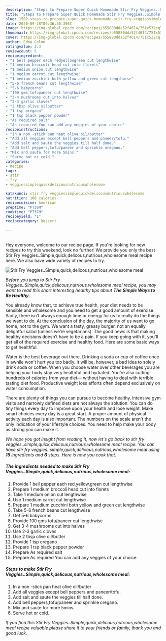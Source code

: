 ```yaml
---
description: "Steps to Prepare Super Quick Homemade Stir Fry Veggies..Simple,quick,delicous,nutrious,wholesome meal"
title: "Steps to Prepare Super Quick Homemade Stir Fry Veggies..Simple,quick,delicous,nutrious,wholesome meal"
slug: 1582-steps-to-prepare-super-quick-homemade-stir-fry-veggiessimple-quick-delicous-nutrious-wholesome-meal
date: 2020-09-28T09:36:30.396Z
image: https://img-global.cpcdn.com/recipes/b55880dda52f4614/751x532cq70/stir-fry-veggiessimplequickdelicousnutriouswholesome-meal-recipe-main-photo.jpg
thumbnail: https://img-global.cpcdn.com/recipes/b55880dda52f4614/751x532cq70/stir-fry-veggiessimplequickdelicousnutriouswholesome-meal-recipe-main-photo.jpg
cover: https://img-global.cpcdn.com/recipes/b55880dda52f4614/751x532cq70/stir-fry-veggiessimplequickdelicousnutriouswholesome-meal-recipe-main-photo.jpg
author: Edna Colon
ratingvalue: 3.3
reviewcount: 5
recipeingredient:
- "1 bell pepper each redyellowgreen cut lengthwise"
- "1 medium broccoli head cut into florets"
- "1 medium onion cut lengthwise"
- "1 medium carrot cut lengthwise"
- "1 medium zucchini both yellow and green cut lengthwise"
- "5-6 french beans cut lengthwise"
- "5-6 babycorns"
- "100 gms tofupaneer cut lengthwise"
- "3-4 mushrooms cut into halves"
- "2-3 garlic cloves"
- "2 tbsp olive oilbutter"
- "1 tsp oregano"
- "1 tsp black pepper powder"
- "As required salt"
- "As required You can add any veggies of your choice"
recipeinstructions:
- "In a non -stick pan heat olive oil/butter"
- "Add all veggies except bell peppers and paneer/tofu."
- "Add salt and saute the veggies till half done."
- "Add bell peppers,tofu/paneer and sprinkle oregano."
- "Mix and saute for more 5mins."
- "Serve hot or cold."
categories:
- Recipe
tags:
- stir
- fry
- veggiessimplequickdelicousnutriouswholesome

katakunci: stir fry veggiessimplequickdelicousnutriouswholesome 
nutrition: 108 calories
recipecuisine: American
preptime: "PT38M"
cooktime: "PT37M"
recipeyield: "1"
recipecategory: Dessert

---
```

<br>
Hey everyone, welcome to our recipe page, If you're looking for new recipes to try this weekend, look no further! We provide you only the best Stir Fry Veggies..Simple,quick,delicous,nutrious,wholesome meal recipe here. We also have wide variety of recipes to try.
<br>


![Stir Fry Veggies..Simple,quick,delicous,nutrious,wholesome meal](https://img-global.cpcdn.com/recipes/b55880dda52f4614/751x532cq70/stir-fry-veggiessimplequickdelicousnutriouswholesome-meal-recipe-main-photo.jpg)

<i>Before you jump to Stir Fry Veggies..Simple,quick,delicous,nutrious,wholesome meal recipe, you may want to read this short interesting healthy tips about <strong>The Simple Ways to Be Healthy</strong>.</i>

You already know that, to achieve true health, your diet needs to be sensible and wholesome and you need to get a good amount of exercise. Sadly, there isn't always enough time or energy for us to really do the things we want to do. At the conclusion of the day, the majority of us want to go home, not to the gym. We want a tasty, greasy burger, not an equally delightful salad (unless we’re vegetarians). The good news is that making healthy decisions doesn’t have to be a pain. If you keep going with it, you'll get all of the required exercise and healthy food. Here are some basic ways to get healthful.

Water is the best beverage out there. Drinking a soda or cup of coffee once in awhile won't hurt you too badly. It will be, however, a bad idea to solely drink soda or coffee. When you choose water over other beverages you are helping your body stay very healthful and hydrated. You’re also cutting hundreds of calories from your diet— without having to deal with terrible tasting diet food. Productive weight loss efforts often depend exclusively on water consumption.

There are plenty of things you can pursue to become healthy. Intensive gym visits and narrowly defined diets are not always the solution. You can do tiny things every day to improve upon your health and lose weight. Make smart choices every day is a great start. A proper amount of physical activity each day is also important. The numbers on the scale aren't the only indication of your lifestyle choices. You need to help make your body as strong you can make it. 


<i>We hope you got insight from reading it, now let's go back to stir fry veggies..simple,quick,delicous,nutrious,wholesome meal recipe. You can have stir fry veggies..simple,quick,delicous,nutrious,wholesome meal using <strong>15</strong> ingredients and <strong>6</strong> steps. Here is how you cook that.
</i>

##### The ingredients needed to make Stir Fry Veggies..Simple,quick,delicous,nutrious,wholesome meal:

1. Provide 1 bell pepper each red,yellow,green cut lengthwise
1. Prepare 1 medium broccoli head cut into florets
1. Take 1 medium onion cut lengthwise
1. Use 1 medium carrot cut lengthwise
1. Prepare 1 medium zucchini both yellow and green cut lengthwise
1. Take 5-6 french beans cut lengthwise
1. Get 5-6 babycorns
1. Provide 100 gms tofu/paneer cut lengthwise
1. Get 3-4 mushrooms cut into halves
1. Use 2-3 garlic cloves
1. Use 2 tbsp olive oil/butter
1. Provide 1 tsp oregano
1. Prepare 1 tsp black pepper powder
1. Prepare As required salt
1. Prepare As required You can add any veggies of your choice


##### Steps to make Stir Fry Veggies..Simple,quick,delicous,nutrious,wholesome meal:

1. In a non -stick pan heat olive oil/butter
1. Add all veggies except bell peppers and paneer/tofu.
1. Add salt and saute the veggies till half done.
1. Add bell peppers,tofu/paneer and sprinkle oregano.
1. Mix and saute for more 5mins.
1. Serve hot or cold.


<i>If you find this Stir Fry Veggies..Simple,quick,delicous,nutrious,wholesome meal recipe valuable please share it to your friends or family, thank you and good luck.</i>
